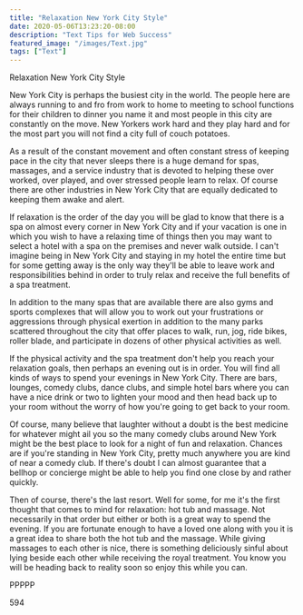 ```yaml
---
title: "Relaxation New York City Style"
date: 2020-05-06T13:23:20-08:00
description: "Text Tips for Web Success"
featured_image: "/images/Text.jpg"
tags: ["Text"]
---
```


Relaxation New York City Style

New York City is perhaps the busiest city in the world. The people here are always running to and fro from work to home to meeting to school functions for their children to dinner you name it and most people in this city are constantly on the move. New Yorkers work hard and they play hard and for the most part you will not find a city full of couch potatoes. 

As a result of the constant movement and often constant stress of keeping pace in the city that never sleeps there is a huge demand for spas, massages, and a service industry that is devoted to helping these over worked, over played, and over stressed people learn to relax. Of course there are other industries in New York City that are equally dedicated to keeping them awake and alert. 

If relaxation is the order of the day you will be glad to know that there is a spa on almost every corner in New York City and if your vacation is one in which you wish to have a relaxing time of things then you may want to select a hotel with a spa on the premises and never walk outside. I can't imagine being in New York City and staying in my hotel the entire time but for some getting away is the only way they'll be able to leave work and responsibilities behind in order to truly relax and receive the full benefits of a spa treatment. 

In addition to the many spas that are available there are also gyms and sports complexes that will allow you to work out your frustrations or aggressions through physical exertion in addition to the many parks scattered throughout the city that offer places to walk, run, jog, ride bikes, roller blade, and participate in dozens of other physical activities as well. 

If the physical activity and the spa treatment don't help you reach your relaxation goals, then perhaps an evening out is in order. You will find all kinds of ways to spend your evenings in New York City. There are bars, lounges, comedy clubs, dance clubs, and simple hotel bars where you can have a nice drink or two to lighten your mood and then head back up to your room without the worry of how you're going to get back to your room. 

Of course, many believe that laughter without a doubt is the best medicine for whatever might ail you so the many comedy clubs around New York might be the best place to look for a night of fun and relaxation. Chances are if you're standing in New York City, pretty much anywhere you are kind of near a comedy club. If there's doubt I can almost guarantee that a bellhop or concierge might be able to help you find one close by and rather quickly.

Then of course, there's the last resort. Well for some, for me it's the first thought that comes to mind for relaxation: hot tub and massage. Not necessarily in that order but either or both is a great way to spend the evening. If you are fortunate enough to have a loved one along with you it is a great idea to share both the hot tub and the massage. While giving massages to each other is nice, there is something deliciously sinful about lying beside each other while receiving the royal treatment. You know you will be heading back to reality soon so enjoy this while you can.

PPPPP

594

